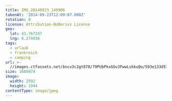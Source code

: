 ```yaml
---
title: IMG_20140923_140906
takenAt: '2014-09-23T12:09:07.000Z'
rotation: 0
license: Attribution-NoDerivs License
geo:
  lat: 43.767247
  lng: 6.274036
tags:
  - urlaub
  - frankreich
  - camping
url: >-
  //images.ctfassets.net/bncv3c2gt878/79PUbPkxGGv3FwwLskkuQo/593e133d577e81fd576d69bab276348a/img_20140923_140906_28031359650_o
size: 1688974
image:
  width: 2592
  height: 1944
contentType: image/jpeg
---
```


